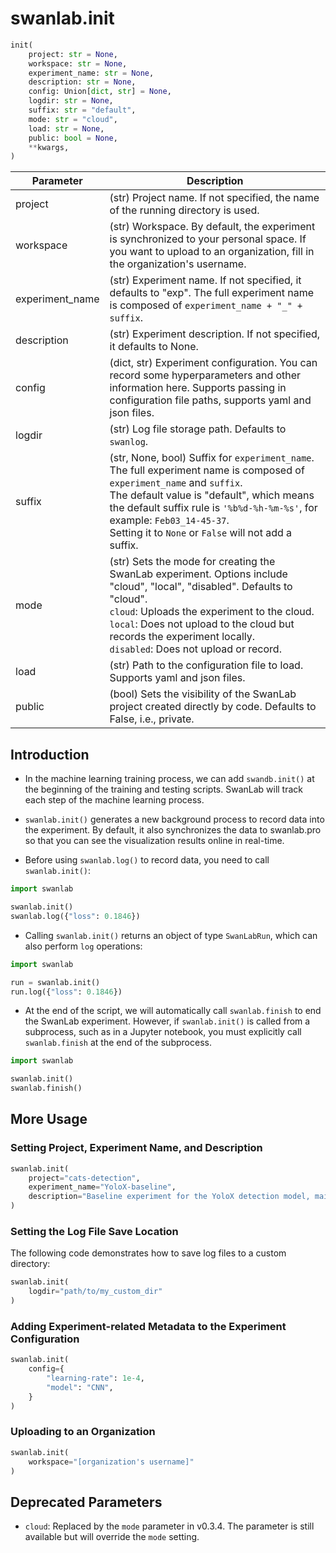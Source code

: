 # swanlab.init

```python
init(
    project: str = None,
    workspace: str = None,
    experiment_name: str = None,
    description: str = None,
    config: Union[dict, str] = None,
    logdir: str = None,
    suffix: str = "default",
    mode: str = "cloud",
    load: str = None,
    public: bool = None,
    **kwargs,
)
```

| Parameter     | Description |
|---------------|-------------|
| project       | (str) Project name. If not specified, the name of the running directory is used. |
| workspace     | (str) Workspace. By default, the experiment is synchronized to your personal space. If you want to upload to an organization, fill in the organization's username. |
| experiment_name | (str) Experiment name. If not specified, it defaults to "exp". The full experiment name is composed of `experiment_name + "_" + suffix`. |
| description   | (str) Experiment description. If not specified, it defaults to None. |
| config        | (dict, str) Experiment configuration. You can record some hyperparameters and other information here. Supports passing in configuration file paths, supports yaml and json files. |
| logdir        | (str) Log file storage path. Defaults to `swanlog`. |
| suffix        | (str, None, bool) Suffix for `experiment_name`. The full experiment name is composed of `experiment_name` and `suffix`. <br> The default value is "default", which means the default suffix rule is `'%b%d-%h-%m-%s'`, for example: `Feb03_14-45-37`. <br> Setting it to `None` or `False` will not add a suffix. |
| mode          | (str) Sets the mode for creating the SwanLab experiment. Options include "cloud", "local", "disabled". Defaults to "cloud". <br> `cloud`: Uploads the experiment to the cloud. <br> `local`: Does not upload to the cloud but records the experiment locally. <br> `disabled`: Does not upload or record. |
| load          | (str) Path to the configuration file to load. Supports yaml and json files. |
| public        | (bool) Sets the visibility of the SwanLab project created directly by code. Defaults to False, i.e., private. |

## Introduction

- In the machine learning training process, we can add `swandb.init()` at the beginning of the training and testing scripts. SwanLab will track each step of the machine learning process.

- `swanlab.init()` generates a new background process to record data into the experiment. By default, it also synchronizes the data to swanlab.pro so that you can see the visualization results online in real-time.

- Before using `swanlab.log()` to record data, you need to call `swanlab.init()`:

```python
import swanlab

swanlab.init()
swanlab.log({"loss": 0.1846})
```

- Calling `swanlab.init()` returns an object of type `SwanLabRun`, which can also perform `log` operations:

```python
import swanlab

run = swanlab.init()
run.log({"loss": 0.1846})
```

- At the end of the script, we will automatically call `swanlab.finish` to end the SwanLab experiment. However, if `swanlab.init()` is called from a subprocess, such as in a Jupyter notebook, you must explicitly call `swanlab.finish` at the end of the subprocess.

```python
import swanlab

swanlab.init()
swanlab.finish()
```

## More Usage

### Setting Project, Experiment Name, and Description

```python
swanlab.init(
    project="cats-detection",
    experiment_name="YoloX-baseline",
    description="Baseline experiment for the YoloX detection model, mainly used for subsequent comparisons.",
)
```

### Setting the Log File Save Location

The following code demonstrates how to save log files to a custom directory:

```python
swanlab.init(
    logdir="path/to/my_custom_dir"
)
```

### Adding Experiment-related Metadata to the Experiment Configuration

```python
swanlab.init(
    config={
        "learning-rate": 1e-4,
        "model": "CNN",
    }
)
```

### Uploading to an Organization

```python
swanlab.init(
    workspace="[organization's username]"
)
```

## Deprecated Parameters

- `cloud`: Replaced by the `mode` parameter in v0.3.4. The parameter is still available but will override the `mode` setting.